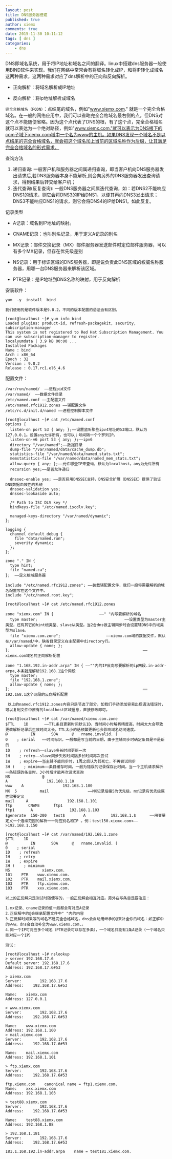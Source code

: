 ```yaml
---
layout: post
title: DNS服务器搭建
published: true
author: xiemx
comments: true
date: 2015-11-30 10:11:12
tags: [ dns ]
categories:
    - dns
---
```

DNS即域名系统，用于将IP地址和域名之间的翻译。linux中搭建dns服务器一般使用BIND软件来实现。我们在网络中常常会有将域名转化成IP，和将IP转化成域名这两种需求，这两种需求对应了dns解析中的正向和反向解析。

* 正向解析：将域名解析成IP地址

* 反向解析：将ip地址解析成域名


`完全合格域名（FQDN）`：点结尾的域名，例如"www.xiemx.com." 就是一个完全合格域名。在一般的网络应用中，我们可以省略完全合格域名最右侧的点，但DNS对这个点不能随便省略。因为这个点代表了DNS的根，有了这个点，完全合格域名就可以表达为一个绝对路径，例如"www.xiemx.com."就可以表示为DNS根下的com子域下xiemx.com域中一个名为www的主机。如果DNS发现一个域名不是以点结尾的完全合格域名，就会把这个域名加上当前的区域名称作为后缀，让其满足完全合格域名的形式需求。

查询方法

1. 递归查询:
一般客户机和服务器之间属递归查询，即当客户机向DNS服务器发出请求后,若DNS服务器本身不能解析,则会向另外的DNS服务器发出查询请求，得到结果后转交给客户机；
2. 迭代查询(反复查询):
一般DNS服务器之间属迭代查询，如：若DNS2不能响应DNS1的请求，则它会将DNS3的IP给DNS1，以便其再向DNS3发出请求；DNS3不能响应DNS1的请求，则它会将DNS4的IP给DNS1。如此反复。

记录类型

* A记录：域名到IP地址的映射。

* CNAME记录：也叫别名记录，用于定义A记录的别名

* MX记录：邮件交换记录（MX）邮件服务器发送邮件时定位邮件服务器，可以有多个MX记录，但存在优先级差别

* NS记录：用于标识区域的DNS服务器，即是说负责此DNS区域的权威名称服务器，用哪一台DNS服务器来解析该区域。

* PTR记录：是IP地址到DNS名称的映射，用于反向解析

 

安装软件：
```shell
yum  -y  install  bind

我们使用的是软件版本是9.8.2，不同的版本配置的语法会有区别。

[root@localhost ~]# yum info bind
Loaded plugins: product-id, refresh-packagekit, security, subscription-manager
This system is not registered to Red Hat Subscription Management. You can use subscription-manager to register.
localyumdata | 3.9 kB 00:00 ...
Installed Packages
Name : bind
Arch : x86_64
Epoch : 32
Version : 9.8.2
Release : 0.17.rc1.el6_4.6
```
配置文件：
```
/var/run/named/  ——进程pid文件
/var/named/  ——数据文件目录
/etc/named.conf ——主配置文件
/etc/named.rfc1912.zones ——辅配置文件
/etc/rc.d/init.d/named ——进程控制脚本文件

[root@localhost ~]# cat /etc/named.conf
options {
  listen-on port 53 { any; };——设置监听那些ipv4地址的53端口，默认为127.0.0.1。设置any允许所有，也可以；号间隔一个个罗列IP。
  listen-on-v6 port 53 { any; };——ipv6
  directory "/var/named";——数据目录
  dump-file "/var/named/data/cache_dump.db";
  statistics-file "/var/named/data/named_stats.txt";
  memstatistics-file "/var/named/data/named_mem_stats.txt";
  allow-query { any; };——允许哪些IP来查询，默认为localhost。any为允许所有
  recursion yes;——是否允许递归

  dnssec-enable yes; ——是否启用DNSSEC支持，DNS安全扩展（DNSSEC）提供了验证DNS数据由效性的系统
  dnssec-validation yes;
  dnssec-lookaside auto;

  /* Path to ISC DLV key */
  bindkeys-file "/etc/named.iscdlv.key";

  managed-keys-directory "/var/named/dynamic";
};

logging {
  channel default_debug {
    file "data/named.run";
    severity dynamic;
  };
};

zone "." IN {
  type hint;
  file "named.ca";
};  ——定义根域服务器

include "/etc/named.rfc1912.zones"; ——装载辅配置文件，我们一般将需要解析的域名配置写在这个文件中。
include "/etc/named.root.key";
```
```shell
[root@localhost ~]# cat /etc/named.rfc1912.zones

zone "xiemx.com" IN {                    ——" "内写要解析的域名
  type master;                                      ——设置类型为master主类型，还有其它的hint根类型、slave从类型。当2台dns做主辅同步时会设置辅DNS中的域类型为slave。
  file "xiemx.com.zone";                    ——xiemx.com域的数据文件，默认在/var/named/中，缺省目录定义在主配置中directory行。
  allow-update { none; };
};                                                          —— xiemx.com域名的正向解析配置

zone "1.168.192.in-addr.arpa" IN { ——""内的IP反向写要解析的ip网段.in-addr-arpa,本条就是解析192.168.1这个网段
  type master;
  file "192.168.1.zone";
  allow-update { none; };
};                                                          ——192.168.1这个网段的反向解析配置

 以上的named.rfc1912.zones内容只是节选了部分，如我们手动添加容易出现语法错误时，可以复制文件中原有的localhost区域信息，直接修改即可。
```
```shell
[root@localhost ~]# cat /var/named/xiemx.com.zone
$TTL    1D       ——TTL条目更新时间默认1D，当时间小时解析精度高，时间太大会导致更改解析记录后生效时间太长，TTL太小的话频繁更新也会影响域名访问速度。
@          IN       SOA      @   rname.invalid. (
0    ; serial   ——时间标识，一般都是写当前的日期，由于主辅同步时确定条目是不是新的
1D    ; refresh——slave多长时间更新一次
1H    ; retry——slave同步失败时间隔多长时间再次尝试
1W    ; expire——当主辅不能同步时，1周之后认为其死亡，不再尝试同步
3H )    ; minimum——条目缓存时间，一般为错误的记录保存此时间。当一个主机请求解析一条错误的条目时，3小时后才能再次请求查询
NS              @
A                 192.168.1.10
www    A                 192.168.1.100
MX  5          mail                 ——MX记录后接5为优先级，mx记录有优先级属性需要定义
mail     A                 192.168.1.101
ftp       CNAME      ftp1                
ftp1       A                192.168.1.103  
$generate  150-200   test$        A           192.168.1.$      ——用变量定义一个连续范围的解析一一对应别名和IP 。例：test150.xiemx.com<——>192.168.1.150
```
```shell
[root@localhost ~]# cat /var/named/192.168.1.zone
$TTL    1D
@          IN       SOA      @   rname.invalid. (
0    ; serial
1D    ; refresh
1H    ; retry
1W    ; expire
3H )    ; minimum
NS              xiemx.com.
101    PTR    www.xiemx.com.
102    PTR    mail.xiemx.com.
103    PTR    ftp.xiemx.com.
103    PTR    xxx.xiemx.com.

以上的正反解只是测试时随便写的，一般正反解会相互对应。另外在写条目是要注意：

1.mx记录、cname记录的值一般都会有对应A记录
2.正反解中的@会继承配置文件中" "内的内容
3.正反解时如果写的域名不是完全合格域名，dns会自动用继承的@来补全你的域名：如正解中的www，dns会自动补全为www.xiemx.com.。
4.同一个IP可对应多个域名（PTR记录可以存在多条），一个域名只能有1条A记录（一个域名只能对应一个IP）
```
```shell
测试：

[root@localhost ~]# nslookup
> server 192.168.17.6
Default server: 192.168.17.6
Address: 192.168.17.6#53

> xiemx.com
Server:        192.168.17.6
Address:    192.168.17.6#53

Name:    xiemx.com
Address: 127.0.0.1

> www.xiemx.com
Server:        192.168.17.6
Address:    192.168.17.6#53

Name:    www.xiemx.com
Address: 192.168.1.100
> mail.xiemx.com
Server:        192.168.17.6
Address:    192.168.17.6#53

Name:    mail.xiemx.com
Address: 192.168.1.101

> ftp.xiemx.com
Server:        192.168.17.6
Address:    192.168.17.6#53

ftp.xiemx.com    canonical name = ftp1.xiemx.com.
Name:    xxx.xiemx.com
Address: 192.168.1.103

> test88.xiemx.com
Server:        192.168.17.6
Address:    192.168.17.6#53

Name:    test88.xiemx.com
Address: 192.168.1.88

> 192.168.1.181
Server:        192.168.17.6
Address:    192.168.17.6#53

181.1.168.192.in-addr.arpa    name = test181.xiemx.com.
```